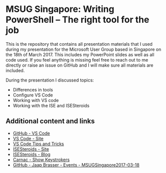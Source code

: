 # MSUG Singapore: Writing PowerShell – The right tool for the job
This is the repository that contains all presentation materials that I used during my presentation for the Microsoft User Group based in Singapore on the 18th of March 2017. This includes my PowerPoint slides as well as all code used. If you feel anything is missing feel free to reach out to me directly or raise an issue on GitHub and I will make sure all materials are included.

During the presentation I discussed topics:
* Differences in tools
* Configure VS Code
* Working with VS code
* Working with the ISE and ISESteroids

## Additional content and links
* [GitHub - VS Code](https://github.com/Microsoft/vscode)
* [VS Code - Site](https://code.visualstudio.com/)
* [VS Code Tips and Tricks](https://github.com/Microsoft/vscode-tips-and-tricks)
* [ISESteroids - Site](http://www.powertheshell.com/)
* [ISESteroids - Blog](http://www.powertheshell.com/category/blog/)
* [Carnac - Show Keystrokers](http://code52.org/carnac/)
* [GitHub - Jaap Brasser - Events - MSUGSingapore2017-03-18](https://github.com/jaapbrasser/Events/tree/master/MSUGSingapore2017-03-18)